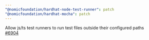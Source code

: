 ```yaml
---
"@nomicfoundation/hardhat-node-test-runner": patch
"@nomicfoundation/hardhat-mocha": patch
---
```


Allow js/ts test runners to run test files outside their configured paths [#6904](https://github.com/NomicFoundation/hardhat/issues/6904)
